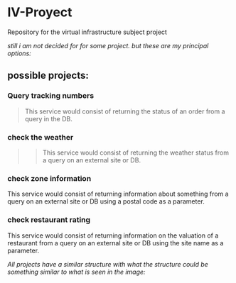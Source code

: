 # IV-Proyect
Repository for the virtual infrastructure subject project

*still i am not decided for for some project. but these are my principal options:* 

## possible projects:


### Query tracking numbers
  > This service would consist of returning the status of an order from a query in the DB.

### check the weather
  >> This service would consist of returning the weather status from a query on an external site or DB.

### check zone information
  This service would consist of returning information about something from a query on an external site or DB using a postal code as a parameter.

### check restaurant rating
  This service would consist of returning information on the valuation of a restaurant from a query on an external site or DB using the site name as a parameter.


*All projects have a similar structure with what the structure could be something similar to what is seen in the image:*
